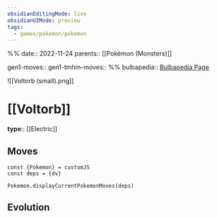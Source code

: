 ```yaml
---
obsidianEditingMode: live
obsidianUIMode: preview
tags:
  - games/pokemon/pokemon
---
```

%%
date:: 2022-11-24
parents:: [[Pokémon (Monsters)]]

gen1-moves:: 
gen1-tmhm-moves::
%%
bulbapedia:: [Bulbapedia Page](https://bulbapedia.bulbagarden.net/wiki/Voltorb_(Pok%C3%A9mon))

![[Voltorb (small).png]]

# [[Voltorb]]

**type**:: [[Electric]]

## Moves

```dataviewjs
const {Pokemon} = customJS
const deps = {dv}

Pokemon.displayCurrentPokemonMoves(deps)
```

## Evolution
